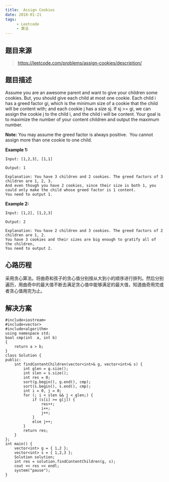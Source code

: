 ```yaml
---
title:  Assign Cookies
date: 2018-01-21
tags: 
     - Leetcode
     - 算法
---
```


## 题目来源

> https://leetcode.com/problems/assign-cookies/description/

## 题目描述

Assume you are an awesome parent and want to give your children some cookies. But, you should give each child at most one cookie. Each child i has a greed factor gi, which is the minimum size of a cookie that the child will be content with; and each cookie j has a size sj. If sj >= gi, we can assign the cookie j to the child i, and the child i will be content. Your goal is to maximize the number of your content children and output the maximum number.

**Note:**
You may assume the greed factor is always positive. 
You cannot assign more than one cookie to one child.

<!--more-->

**Example 1:**

```
Input: [1,2,3], [1,1]

Output: 1

Explanation: You have 3 children and 2 cookies. The greed factors of 3 children are 1, 2, 3. 
And even though you have 2 cookies, since their size is both 1, you could only make the child whose greed factor is 1 content.
You need to output 1.

```

**Example 2:**

```
Input: [1,2], [1,2,3]

Output: 2

Explanation: You have 2 children and 3 cookies. The greed factors of 2 children are 1, 2. 
You have 3 cookies and their sizes are big enough to gratify all of the children, 
You need to output 2.
```

## 心路历程

采用贪心算法。将曲奇和孩子的贪心值分别按从大到小的顺序进行排列。然后分别遍历，用曲奇中的最大值不断去满足贪心值中能够满足的最大值，知道曲奇用完或者贪心值用完为止。

## 解决方案

```
#include<iostream>
#include<vector>
#include<algorithm>
using namespace std;
bool cmp(int  a, int b)
{
	return a > b;
}
class Solution {
public:
	int findContentChildren(vector<int>& g, vector<int>& s) {
		int glen = g.size();
		int slen = s.size();
		int res = 0;
		sort(g.begin(), g.end(), cmp);
		sort(s.begin(), s.end(), cmp);
		int i = 0, j = 0;
		for (; i < slen && j < glen;) {
			if (s[i] >= g[j]) {
				res++;
				i++;
				j++;
			}
			else j++;
		}
		return res;
	}
};
int main() {
	vector<int> g = { 1,2 };
	vector<int> s = { 1,2,3 };
	Solution solution;
	int res = solution.findContentChildren(g, s);
	cout << res << endl;
	system("pause");
}
```



